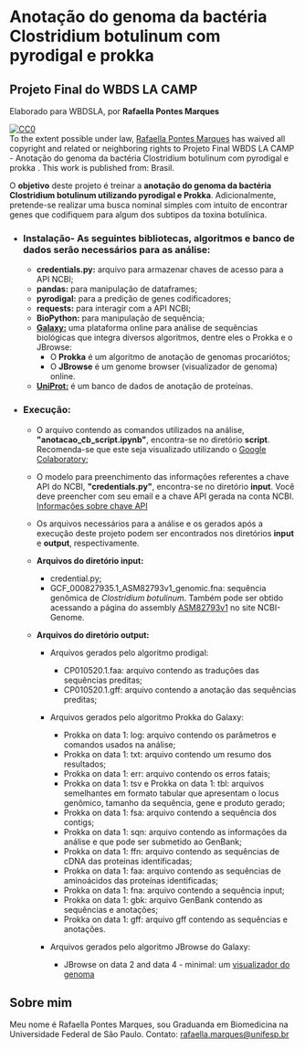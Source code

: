 # Anotação do genoma da bactéria Clostridium botulinum com pyrodigal e prokka

## Projeto Final do WBDS LA CAMP

Elaborado para WBDSLA, por **Rafaella Pontes Marques**

<p xmlns:dct="http://purl.org/dc/terms/" xmlns:vcard="http://www.w3.org/2001/vcard-rdf/3.0#">
  <a rel="license"
     href="http://creativecommons.org/publicdomain/zero/1.0/">
    <img src="http://i.creativecommons.org/p/zero/1.0/88x31.png" style="border-style: none;" alt="CC0" />
  </a>
  <br />
  To the extent possible under law,
  <a rel="dct:publisher"
     href="https://github.com/rpmarq">
    <span property="dct:title">Rafaella Pontes Marques</span></a>
  has waived all copyright and related or neighboring rights to
  <span property="dct:title">Projeto Final WBDS LA CAMP - Anotação do genoma da bactéria Clostridium botulinum com pyrodigal e prokka </span>.
This work is published from:
<span property="vcard:Country" datatype="dct:ISO3166"
      content="BR" about="https://github.com/rpmarq">
  Brasil</span>.
</p>


O **objetivo** deste projeto é treinar a **anotação do genoma da bactéria Clostridium botulinum utilizando pyrodigal e Prokka**. Adicionalmente, pretende-se realizar uma busca nominal simples com intuito de encontrar genes que codifiquem para algum dos subtipos da toxina botulínica.

- ### **Instalação**- As seguintes bibliotecas, algoritmos e banco de dados serão necessários para as análise:

    - **credentials.py:** arquivo para armazenar chaves de acesso para a API NCBI;
    - **pandas:** para manipulação de dataframes;
    - **pyrodigal:** para a predição de genes codificadores;
    - **requests:** para interagir com a API NCBI;
    - **BioPython:** para manipulação de sequência;
    - [**Galaxy:**](https://usegalaxy.org/) uma plataforma online para análise de sequências biológicas que integra diversos algoritmos, dentre eles o Prokka e o JBrowse:
        - O **Prokka** é um algoritmo de anotação de genomas procariótos;
        - O **JBrowse** é um genome browser (visualizador de genoma) online.
    - [**UniProt:**](https://www.uniprot.org/help/about) é um banco de dados de anotação de proteínas.

- ### **Execução**:

    - O arquivo contendo as comandos utilizados na análise, **"anotacao_cb_script.ipynb"**, encontra-se no diretório **script**. Recomenda-se que este seja visualizado utilizando o [Google Colaboratory](https://colab.research.google.com/);
    - O modelo para preenchimento das informações referentes a chave API do NCBI, **"credentials.py"**, encontra-se no diretório **input**. Você deve preencher com seu email e a chave API gerada na conta NCBI. [Informações sobre chave API](https://support.nlm.nih.gov/knowledgebase/article/KA-05317/en-us)
    - Os arquivos necessários para a análise e os gerados após a execução deste projeto podem ser encontrados nos diretórios **input** e **output**, respectivamente.
    
    - **Arquivos do diretório input:**
        - credential.py;
        - GCF_000827935.1_ASM82793v1_genomic.fna: sequência genômica de *Clostridium botulinum*. Também pode ser obtido acessando a página do assembly [ASM82793v1](https://www.ncbi.nlm.nih.gov/data-hub/genome/GCF_000827935.1/) no site NCBI-Genome.
        
    - **Arquivos do diretório output:**
        - Arquivos gerados pelo algoritmo prodigal:
          - CP010520.1.faa: arquivo contendo as traduções das sequências preditas;
          - CP010520.1.gff: arquivo contendo a anotação das sequências preditas;
          
        - Arquivos gerados pelo algoritmo Prokka do Galaxy:
          - Prokka on data 1: log: arquivo contendo os parâmetros e comandos usados na análise;
          - Prokka on data 1: txt: arquivo contendo um resumo dos resultados;
          - Prokka on data 1: err: arquivo contendo os erros fatais;
          - Prokka on data 1: tsv e Prokka on data 1: tbl: arquivos semelhantes em formato tabular que apresentam o locus genômico, tamanho da sequência, gene e produto gerado;
          - Prokka on data 1: fsa: arquivo contendo a sequência dos contigs;
          - Prokka on data 1: sqn: arquivo contendo as informações da análise e que pode ser submetido ao GenBank;
          - Prokka on data 1: ffn: arquivo contendo as sequências de cDNA das proteínas identificadas;
          - Prokka on data 1: faa: arquivo contendo as sequências de aminoácidos das proteínas identificadas;
          - Prokka on data 1: fna: arquivo contendo a sequência input;
          - Prokka on data 1: gbk: arquivo GenBank contendo as sequências e anotações;
          - Prokka on data 1: gff: arquivo gff contendo as sequências e anotações.
          
        - Arquivos gerados pelo algoritmo JBrowse do Galaxy:
          - JBrowse on data 2 and data 4 - minimal:  um [visualizador do genoma](https://usegalaxy.org/datasets/f9cad7b01a472135f1ad8b380459ee03/display/?preview=True&loc=NZ_CP010520.1%3A1161838..1165596&tracks=DNA%2C39478e4cd0509717a1b5d6108b47bfca_0&highlight=)

## Sobre mim
Meu nome é Rafaella Pontes Marques, sou Graduanda em Biomedicina na Universidade Federal de São Paulo. Contato: rafaella.marques@unifesp.br

